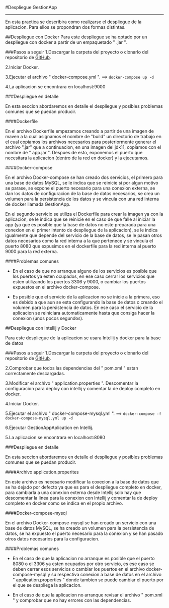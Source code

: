 #Despliegue GestionApp
___
En esta practica se describira como realizarse el despliegue de la aplicacion.
Para ellos se propondran dos formas distintas.

##Despliegue con Docker
Para este despliegue se ha optado por un despliegue con docker a partir de un empaquetado " .jar ".

###Pasos a seguir
1.Descargar la carpeta del proyecto o clonarlo del repositorio de [GitHub](https://github.com/luisalvarez35/GestionApp.git).

2.Iniciar Docker.

3.Ejecutar el archivo " docker-compose.yml ". ==> ``docker-compose up -d``

4.La aplicacion se encontrara en localhost:9000

###Despliegue en detalle

En esta seccion abordaremos en detalle el despliegue y posibles problemas comunes que se puedan producir.

####Dockerfile

En el archivo Dockerfile empezamos creando a partir de una imagen de 
maven a la cual asignamos el nombre de "build" un directorio de trabajo en el cual copiamos
los archivos necesarios para posteriormente generar el archivo ".jar" que a continuacion,
en una imagen del jdk11, copiamos con el nombre de " app.jar ". Despues de esto, exponemos el puerto
que necesitara la aplicacion (dentro de la red en docker) y la ejecutamos.

####Docker-compose

En el archivo Docker-compose se han creado dos servicios, el primero para una base de
datos MySQL, se le indica que se reinicie si por algun motivo se parase, se expone el puerto necesario para una conexion externa,
se dan los datos de configuracion de la base de datos necesarios, se crea un volumen para la persistencia de los datos
y se vincula con una red interna de docker llamada GestionApp.

En el segundo servicio se utiliza el Dockerfile para crear la imagen ya con la aplicacion, se le
indica que se reinicie en el caso de que falle al iniciar la app (ya que es posible que la base de datos
no este preparada para una conexion en el primer intento de despliegue de la aplicacion), se le indica igualmente
que depende del servicio de la base de datos, se le pasan otros datos necesarios como la red interna a la que pertenece
y se vincula el puerto 8080 que expusimos en el dockerfile para la red interna al puerto 9000 para la red externa.

####Problemas comunes

* En el caso de que no arranque alguno de los servicios es posible que los puertos ya esten ocupados,
en ese caso cerrar los servicios que esten utilizando los puertos 3306 y 9000, o cambiar los puertos 
expuestos en el archivo docker-compose.

* Es posible que el servicio de la aplicacion no se inicie a la primera, eso es debido a que aun se esta 
configurando la base de datos o creando el volumen para la persistencia de datos. En ese caso
el servicio de la aplicacion se reiniciara automaticamente hasta que consiga hacer la conexion (unos pocos segundos).

  
##Despliegue con Intellij y Docker 

Para este despliegue de la aplicacion se usara Intellij y docker para la base de datos

###Pasos a seguir
1.Descargar la carpeta del proyecto o clonarlo del repositorio de [GitHub](https://github.com/luisalvarez35/GestionApp.git).

2.Comprobar que todos las dependencias del " pom.xml " estan correctamente descargadas.

3.Modificar el archivo " application.properties ". Descomentar la configuracion para deploy con intellij y comentar la de deploy completo en docker.

4.Iniciar Docker. 

5.Ejecutar el archivo " docker-compose-mysql.yml ". ==> `` docker-compose -f docker-compose-mysql.yml up -d ``

6.Ejecutar GestionAppAplication en Intellij.

5.La aplicacion se encontrara en localhost:8080

###Despliegue en detalle

En esta seccion abordaremos en detalle el despliegue y posibles problemas comunes que se puedan producir.

####Archivo application.properites

En este archivo es necesario modificar la coxecion a la base de datos que se ha dejado por defecto ya que es para el despliegue completo en docker,
para cambiarla a una conexion externa desde Intellij solo hay que descomentar la linea para la conexion con Intellij y comentar la de
deploy completo en docker como se indica en el propio archivo.

####Docker-compose-mysql

En el archivo Docker-compose-mysql se han creado un servicio con una base de datos MySQL, se ha creado un volumen para la persistencia de
datos, se ha expuesto el puerto necesario para la conexion y se han pasado otros datos necesarios para la configuracion.


####Problemas comunes

* En el caso de que la aplicacion no arranque es posible que el puerto 8080 o el 3306 ya esten ocupados por otro servicio,
es ese caso se deben cerrar esos servicios o cambiar los puertos en el archivo docker-compose-mysql y su respectiva conexion a
base de datos en el archivo " application.properties " donde tambien se puede cambiar el puerto por el que se despliega la aplicacion.

* En el caso de que la aplicacion no arranque revisar el archivo " pom.xml " y comprobar que no hay errores con las dependencias.